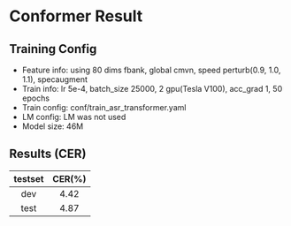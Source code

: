
# Conformer Result

## Training Config
- Feature info: using 80 dims fbank, global cmvn, speed perturb(0.9, 1.0, 1.1), specaugment
- Train info: lr 5e-4, batch_size 25000, 2 gpu(Tesla V100), acc_grad 1, 50 epochs
- Train config: conf/train_asr_transformer.yaml
- LM config: LM was not used
- Model size: 46M

## Results (CER)

|   testset   | CER(%)  |
|:-----------:|:-------:|
|     dev     |  4.42   |
|    test     |  4.87   |